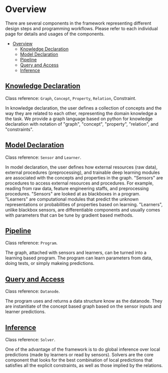 # Overview

There are several components in the framework representing different design steps and programming workflows.
Please refer to each individual page for details and usages of the components.

- [Overview](#overview)
  - [Knowledge Declaration](#knowledge-declaration)
  - [Model Declaration](#model-declaration)
  - [Pipeline](#pipeline)
  - [Query and Access](#query-and-access)
  - [Inference](#inference)

## [Knowledge Declaration](KNOWLEDGE.md)

Class reference: `Graph`, `Concept`, `Property`, `Relation`, Constraint.

In knowledge declaration, the user defines a collection of concepts and the way they are related to each other, representing the domain knowledge a the task.
We provide a graph language based on python for knowledge declaration with notation of "graph", "concept", "property", "relation", and "constraints".

## [Model Declaration](MODEL.md)

Class reference: `Sensor` and `Learner`.

In model declaration, the user defines how external resources (raw data), external procedures (preprocessing), and trainable deep learning modules are associated with the concepts and properties in the graph.
"Sensors" are procedures to access external resources and procedures. For example, reading from raw data, feature engineering staffs, and preprocessing procedures.
"Sensors" are looked at as blackboxes in a program.
"Learners" are computational modules that predict the unknown representations or probabilities of properties based on learning. "Learners", unlike blackbox sensors, are differentiable components and usually comes with parameters that can be tune by gradient based methods.

## [Pipeline](PIPELINE.md)

Class reference: `Program`.

The graph, attached with sensors and learners, can be turned into a learning based program. The program can learn parameters from data, doing tests, or simply makeing predictions.

## [Query and Access](QUERY.md)

Class reference: `Datanode`.

The program uses and returns a data structure know as the datanode. They are instanitiate of the concept based graph based on the sensor inputs and learner predictions.

## [Inference](INFERENCE.md)

Class reference: `Solver`.

One of the advantage of the framework is to do global inference over local predictions (made by learners or read by sensors). Solvers are the core component that looks for the best combination of local predictions that satisfies all the explicit constraints, as well as those implied by the relations.
